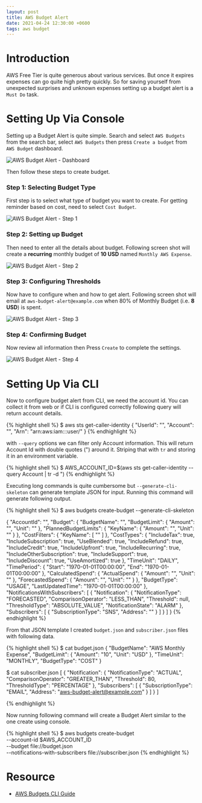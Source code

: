 ```yaml
---
layout: post
title: AWS Budget Alert
date: 2021-04-24 12:30:00 +0600
tags: aws budget
---
```


# Introduction

AWS Free Tier is quite generous about various services. But once it expires
expenses can go quite high pretty quickly. So for saving yourself from unexpected
surprises and unknown expenses setting up a budget alert is a `Must Do` task.

# Setting Up Via Console

Setting up a Budget Alert is quite simple. Search and select `AWS Budgets` from
the search bar, select `AWS Budgets` then press `Create a budget` from `AWS
Budget` dashboard.

![AWS Budget Alert - Dashboard]({{site.image_cdn_root}}/aws-budget-alert-01.png)

Then follow these steps to create budget.

### Step 1: Selecting Budget Type
First step is to select what type of budget you want to create. For getting
reminder based on cost, need to select `Cost Budget`.

![AWS Budget Alert - Step 1]({{site.image_cdn_root}}/aws-budget-alert-02.png)

### Step 2: Setting up Budget
Then need to enter all the details about budget. Following screen shot will
create a __recurring__ monthly budget of __10 USD__ named `Monthly AWS Expense`.

![AWS Budget Alert - Step 2]({{site.image_cdn_root}}/aws-budget-alert-03.png)

### Step 3: Configuring Thresholds
Now have to configure when and how to get alert. Following screen shot will email at
`aws-budget-alert@example.com` when 80% of Monthly Budget (i.e. __8 USD__) is
spent.

![AWS Budget Alert - Step 3]({{site.image_cdn_root}}/aws-budget-alert-04.png)

### Step 4: Confirming Budget
Now review all information then Press `Create` to complete the settings.

![AWS Budget Alert - Step 4]({{site.image_cdn_root}}/aws-budget-alert-05.png)

# Setting Up Via CLI

Now to configure budget alert from CLI, we need the account id. You can collect
it from web or if CLI is configured correctly following query will return
account details.

{% highlight shell %}
$ aws sts get-caller-identity 
{
    "UserId": "<UserId>",
    "Account": "<AccountId>",
    "Arn": "arn:aws:iam::<AccountID>:user/<UserName>"
}
{% endhighlight %}

with `--query` options we can filter only Account information. This will return
Account Id with double quotes (") around it. Striping that with `tr` and storing
it in an environment variable.

{% highlight shell %}
$ AWS_ACCOUNT_ID=$(aws sts get-caller-identity --query Account | tr -d \")
{% endhighlight %}

Executing long commands is quite cumbersome but `--generate-cli-skeleton` can
generate template JSON for input. Running this command will generate
following output.

{% highlight shell %}
$ aws budgets create-budget --generate-cli-skeleton

{
    "AccountId": "",
    "Budget": {
        "BudgetName": "",
        "BudgetLimit": {
            "Amount": "",
            "Unit": ""
        },
        "PlannedBudgetLimits": {
            "KeyName": {
                "Amount": "",
                "Unit": ""
            }
        },
        "CostFilters": {
            "KeyName": [
                ""
            ]
        },
        "CostTypes": {
            "IncludeTax": true,
            "IncludeSubscription": true,
            "UseBlended": true,
            "IncludeRefund": true,
            "IncludeCredit": true,
            "IncludeUpfront": true,
            "IncludeRecurring": true,
            "IncludeOtherSubscription": true,
            "IncludeSupport": true,
            "IncludeDiscount": true,
            "UseAmortized": true
        },
        "TimeUnit": "DAILY",
        "TimePeriod": {
            "Start": "1970-01-01T00:00:00",
            "End": "1970-01-01T00:00:00"
        },
        "CalculatedSpend": {
            "ActualSpend": {
                "Amount": "",
                "Unit": ""
            },
            "ForecastedSpend": {
                "Amount": "",
                "Unit": ""
            }
        },
        "BudgetType": "USAGE",
        "LastUpdatedTime": "1970-01-01T00:00:00"
    },
    "NotificationsWithSubscribers": [
        {
            "Notification": {
                "NotificationType": "FORECASTED",
                "ComparisonOperator": "LESS_THAN",
                "Threshold": null,
                "ThresholdType": "ABSOLUTE_VALUE",
                "NotificationState": "ALARM"
            },
            "Subscribers": [
                {
                    "SubscriptionType": "SNS",
                    "Address": ""
                }
            ]
        }
    ]
}
{% endhighlight %}

From that JSON template I created `budget.json` and `subscriber.json` files 
with following data.

{% highlight shell %}
$ cat budget.json 
{
    "BudgetName": "AWS Monthly Expense",
    "BudgetLimit": {
        "Amount": "10",
        "Unit": "USD"
    },
    "TimeUnit": "MONTHLY",
    "BudgetType": "COST"
}

$ cat subscriber.json
[
    {
        "Notification": {
            "NotificationType": "ACTUAL",
            "ComparisonOperator": "GREATER_THAN",
            "Threshold": 80,
            "ThresholdType": "PERCENTAGE"
        },
        "Subscribers": [
            {
                "SubscriptionType": "EMAIL",
                "Address": "aws-budget-alert@example.com"
            }
        ]
    }
]

{% endhighlight %}

Now running following command will create a Budget Alert similar to the one
create using console.

{% highlight shell %}
$ aws budgets create-budget \
     --account-id $AWS_ACCOUNT_ID \
     --budget file://budget.json \
     --notifications-with-subscribers file://subscriber.json
{% endhighlight %}

# Resource
* [AWS Budgets CLI Guide](https://awscli.amazonaws.com/v2/documentation/api/latest/reference/budgets/index.html)